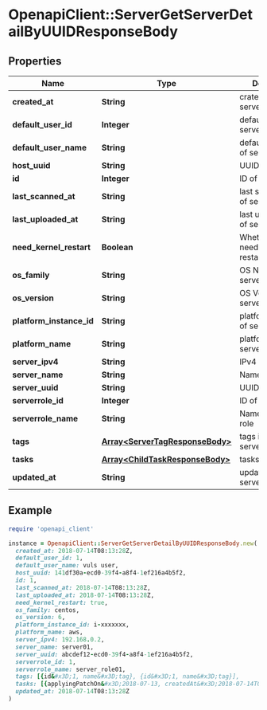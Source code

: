 # OpenapiClient::ServerGetServerDetailByUUIDResponseBody

## Properties

| Name | Type | Description | Notes |
| ---- | ---- | ----------- | ----- |
| **created_at** | **String** | crated time of server |  |
| **default_user_id** | **Integer** | default user ID of server | [optional] |
| **default_user_name** | **String** | default user name of server | [optional] |
| **host_uuid** | **String** | UUID of server |  |
| **id** | **Integer** | ID of server |  |
| **last_scanned_at** | **String** | last scanned time of server | [optional] |
| **last_uploaded_at** | **String** | last uploaded time of server | [optional] |
| **need_kernel_restart** | **Boolean** | Whether server needs kernel restart |  |
| **os_family** | **String** | OS Name of server |  |
| **os_version** | **String** | OS Version of server |  |
| **platform_instance_id** | **String** | platformInstanceId of server |  |
| **platform_name** | **String** | platformName of server |  |
| **server_ipv4** | **String** | IPv4 of server |  |
| **server_name** | **String** | Name of server |  |
| **server_uuid** | **String** | UUID of server |  |
| **serverrole_id** | **Integer** | ID of server role |  |
| **serverrole_name** | **String** | Name of server role |  |
| **tags** | [**Array&lt;ServerTagResponseBody&gt;**](ServerTagResponseBody.md) | tags is list of server tag | [optional] |
| **tasks** | [**Array&lt;ChildTaskResponseBody&gt;**](ChildTaskResponseBody.md) | tasks of server | [optional] |
| **updated_at** | **String** | updated time of server |  |

## Example

```ruby
require 'openapi_client'

instance = OpenapiClient::ServerGetServerDetailByUUIDResponseBody.new(
  created_at: 2018-07-14T08:13:28Z,
  default_user_id: 1,
  default_user_name: vuls user,
  host_uuid: 141df30a-ecd0-39f4-a8f4-1ef216a4b5f2,
  id: 1,
  last_scanned_at: 2018-07-14T08:13:28Z,
  last_uploaded_at: 2018-07-14T08:13:28Z,
  need_kernel_restart: true,
  os_family: centos,
  os_version: 6,
  platform_instance_id: i-xxxxxxx,
  platform_name: aws,
  server_ipv4: 192.168.0.2,
  server_name: server01,
  server_uuid: abcdef12-ecd0-39f4-a8f4-1ef216a4b5f2,
  serverrole_id: 1,
  serverrole_name: server_role01,
  tags: [{id&#x3D;1, name&#x3D;tag}, {id&#x3D;1, name&#x3D;tag}],
  tasks: [{applyingPatchOn&#x3D;2018-07-13, createdAt&#x3D;2018-07-14T08:13:28Z, cveID&#x3D;CVE-2017-6799, id&#x3D;1, ignore&#x3D;true, ignoreUntil&#x3D;vector, mainUserID&#x3D;1, mainUserName&#x3D;main-user-name, priority&#x3D;high, serverID&#x3D;1, status&#x3D;new, subUserID&#x3D;1, subUserName&#x3D;sub-user-name, updatedAt&#x3D;2018-07-14T08:13:28Z}, {applyingPatchOn&#x3D;2018-07-13, createdAt&#x3D;2018-07-14T08:13:28Z, cveID&#x3D;CVE-2017-6799, id&#x3D;1, ignore&#x3D;true, ignoreUntil&#x3D;vector, mainUserID&#x3D;1, mainUserName&#x3D;main-user-name, priority&#x3D;high, serverID&#x3D;1, status&#x3D;new, subUserID&#x3D;1, subUserName&#x3D;sub-user-name, updatedAt&#x3D;2018-07-14T08:13:28Z}],
  updated_at: 2018-07-14T08:13:28Z
)
```

